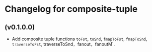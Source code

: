 # Changelog for composite-tuple

## (v0.1.0.0)

* Add composite tuple functions `toFst`, `toSnd`, `fmapToFst`, `fmapToSnd`, `traverseToFst`, traverseToSnd`, `fanout`, `fanoutM`.
